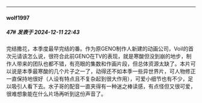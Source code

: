 ﻿
*****

####  wolf1997  
##### 47#       发表于 2024-12-11 22:43

完结撒花，本季度最早完结的番。作为原GENO制作人新建的动画公司，Voil的首次元请该怎么说，很符合此前GENO在TV的表现，就是寒酸但没到崩的地步，制作人带来的团队也都不错，有亮眼的集数和作画片段，但总体资源太缺了。本片可以说是本季最寒酸的几个片子之一了，动得还不如本季一些异世界片，可人物修正一直保持地很好（人设有特点且不复杂起到很大作用），可爱小细节也有不少，足以吸引人看下去。水子哥的配音一直夹得有一种迷之棒读感，有点怪但又很可爱，很难想象能在什么片场再听到这份声音了。

